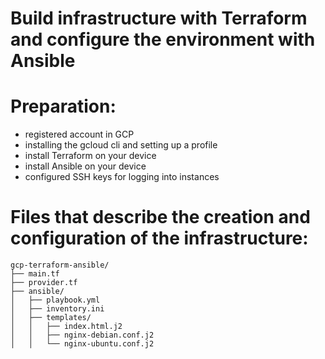 # Build infrastructure with Terraform and configure the environment with Ansible

# Preparation:
- registered account in GCP
- installing the gcloud cli and setting up a profile
- install Terraform on your device
- install Ansible on your device
- configured SSH keys for logging into instances

# Files that describe the creation and configuration of the infrastructure:
```
gcp-terraform-ansible/
├── main.tf 
├── provider.tf
├── ansible/
│   ├── playbook.yml
│   ├── inventory.ini
│   ├── templates/
│   │   ├── index.html.j2
│   │   ├── nginx-debian.conf.j2
│   │   └── nginx-ubuntu.conf.j2
```
